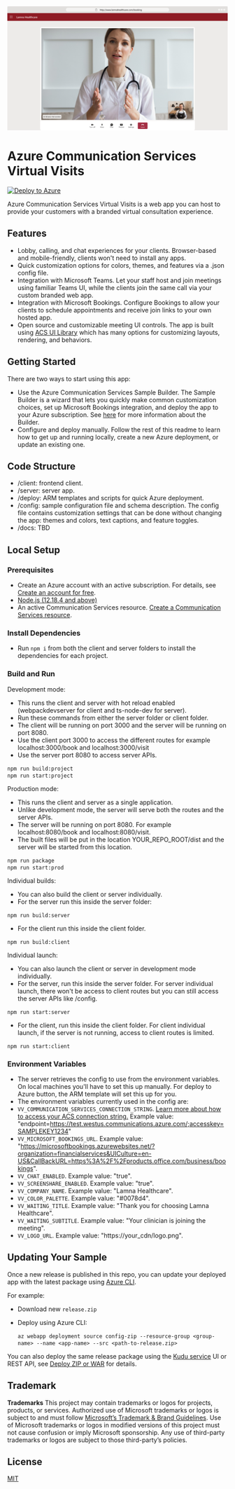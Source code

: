 ![vv-banner.png](./docs/images/vv-call-desktop.png)

# Azure Communication Services Virtual Visits

[![Deploy to Azure](https://aka.ms/deploytoazurebutton)](https://portal.azure.com/#create/Microsoft.Template/uri/https%3A%2F%2Fvvartifactstoragedev.blob.core.windows.net%2Flatest%2Feditableazuredeploy.json)

Azure Communication Services Virtual Visits is a web app you can host to
provide your customers with a branded virtual consultation experience.

## Features

- Lobby, calling, and chat experiences for your clients. Browser-based and
  mobile-friendly, clients won't need to install any apps.
- Quick customization options for colors, themes, and features via a .json
  config file.
- Integration with Microsoft Teams. Let your staff host and join meetings using
  familiar Teams UI, while the clients join the same call via your custom
  branded web app.
- Integration with Microsoft Bookings. Configure Bookings to allow your clients
  to schedule appointments and receive join links to your own hosted app.
- Open source and customizable meeting UI controls. The app is built using
  [ACS UI Library](https://github.com/Azure/communication-ui-library) which has
  many options for customizing layouts, rendering, and behaviors.

## Getting Started

There are two ways to start using this app:

- Use the Azure Communication Services Sample Builder. The Sample Builder
  is a wizard that lets you quickly make common customization choices, set up
  Microsoft Bookings integration, and deploy the app to your Azure
  subscription. See [here](https://aka.ms/virtual-visits) for more information about
  the Builder.
- Configure and deploy manually. Follow the rest of this readme to learn how
  to get up and running locally, create a new Azure deployment, or update an
  existing one.

## Code Structure

- /client: frontend client.
- /server: server app.
- /deploy: ARM templates and scripts for quick Azure deployment.
- /config: sample configuration file and schema description. The config file
  contains customization settings that can be done without changing the app:
  themes and colors, text captions, and feature toggles.
- /docs: TBD

## Local Setup

### Prerequisites

- Create an Azure account with an active subscription. For details, see
  [Create an account for free](https://azure.microsoft.com/free/).
- [Node.js (12.18.4 and above)](https://nodejs.org/en/download/)
- An active Communication Services resource. [Create a Communication Services resource](https://docs.microsoft.com/azure/communication-services/quickstarts/create-communication-resource).

### Install Dependencies

- Run `npm i` from both the client and server folders to install the dependencies for each project.

### Build and Run

Development mode:

- This runs the client and server with hot reload enabled (webpackdevserver for client and ts-node-dev for server).
- Run these commands from either the server folder or client folder.
- The client will be running on port 3000 and the server will be running on port 8080.
- Use the client port 3000 to access the different routes for example localhost:3000/book and localhost:3000/visit
- Use the server port 8080 to access server APIs.

```
npm run build:project
npm run start:project
```

Production mode:

- This runs the client and server as a single application.
- Unlike development mode, the server will serve both the routes and the server APIs.
- The server will be running on port 8080. For example localhost:8080/book and localhost:8080/visit.
- The built files will be put in the location YOUR_REPO_ROOT/dist and the server will be started from this location.

```
npm run package
npm run start:prod
```

Individual builds:

- You can also build the client or server individually.
- For the server run this inside the server folder:

```
npm run build:server
```

- For the client run this inside the client folder.

```
npm run build:client
```

Individual launch:

- You can also launch the client or server in development mode individually.
- For the server, run this inside the server folder. For server individual launch, there won't be access to client routes
  but you can still access the server APIs like /config.

```
npm run start:server
```

- For the client, run this inside the client folder. For client individual launch, if the server is not running, access to client routes is limited.

```
npm run start:client
```

### Environment Variables

- The server retrieves the config to use from the environment variables. On local machines you'll have to set this up
  manually. For deploy to Azure button, the ARM template will set this up for you.
- The environment variables currently used in the config are:
- `VV_COMMUNICATION_SERVICES_CONNECTION_STRING`. [Learn more about how to access your ACS connection string.](https://docs.microsoft.com/azure/communication-services/quickstarts/create-communication-resource?tabs=windows&pivots=platform-azp#access-your-connection-strings-and-service-endpoints) Example value: "endpoint=https://test.westus.communications.azure.com/;accesskey=SAMPLEKEY1234"
- `VV_MICROSOFT_BOOKINGS_URL`. Example value: "https://microsoftbookings.azurewebsites.net/?organization=financialservices&UICulture=en-US&CallBackURL=https%3A%2F%2Fproducts.office.com/business/bookings".
- `VV_CHAT_ENABLED`. Example value: "true".
- `VV_SCREENSHARE_ENABLED`. Example value: "true".
- `VV_COMPANY_NAME`. Example value: "Lamna Healthcare".
- `VV_COLOR_PALETTE`. Example value: "#0078d4".
- `VV_WAITING_TITLE`. Example value: "Thank you for choosing Lamna Healthcare".
- `VV_WAITING_SUBTITLE`. Example value: "Your clinician is joining the meeting".
- `VV_LOGO_URL`. Example value: "https://your_cdn/logo.png".

## Updating Your Sample

Once a new release is published in this repo, you can update your deployed app
with the latest package using [Azure CLI](https://docs.microsoft.com/cli/azure/webapp/deployment/source?view=azure-cli-latest#az_webapp_deployment_source_config_zip).

For example:

- Download new `release.zip`
- Deploy using Azure CLI:

  ```shell
  az webapp deployment source config-zip --resource-group <group-name> --name <app-name> --src <path-to-release.zip>
  ```

You can also deploy the same release package using the [Kudu service](https://github.com/projectkudu/kudu/wiki)
UI or REST API, see [Deploy ZIP or WAR](https://docs.microsoft.com/azure/app-service/deploy-zip)
for details.

## Trademark

**Trademarks** This project may contain trademarks or logos for projects, products, or services. Authorized use of Microsoft trademarks or logos is subject to and must follow [Microsoft’s Trademark & Brand Guidelines](https://www.microsoft.com/legal/intellectualproperty/trademarks/usage/general). Use of Microsoft trademarks or logos in modified versions of this project must not cause confusion or imply Microsoft sponsorship. Any use of third-party trademarks or logos are subject to those third-party’s policies.

## License

[MIT](LICENSE.md)

